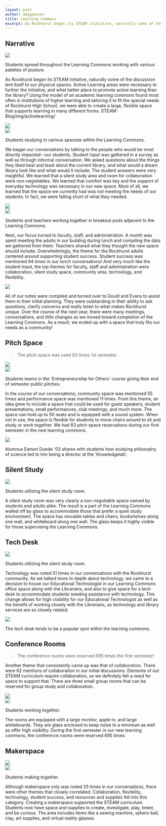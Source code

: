 ```yaml
---
layout: post
author: amygansner
title: Learning Commons
excerpt: As Rockhurst began its STEAM initiative, naturally some of the discussion lent itself to our physical spaces. Active Learning areas were necessary to further the initiative, and what better place to promote active learning than the library? Using the model of an academic learning commons found most often in institutions of higher learning and tailoring it to fit the special needs of Rockhurst High School, we were able to create a large, flexible space that supports learning in many different forms.
---
```


## Narrative

<div class="flex-wrapper">
  <div class="x1"><img src="{{ site.baseurl }}/img/activelearning/Learning Commons 5.jpg"></div>
</div>
<p class="caption">Students spread throughout the Learning Commons working with various palettes of posture.</p>

As Rockhurst began its STEAM initiative, naturally some of the discussion lent itself to our physical spaces. Active Learning areas were necessary to further the initiative, and what better place to promote active learning than the library? Using the model of an academic learning commons found most often in institutions of higher learning and tailoring it to fit the special needs of Rockhurst High School, we were able to create a large, flexible space that supports learning in many different forms.
STEAM-Blog/img/activelearning/
<div class="flex-wrapper">
  <div class="x1"><img src="{{ site.baseurl }}/img/activelearning/Learning Commons 1.jpg"></div>
  <div class="x1"><img src="{{ site.baseurl }}/img/activelearning/Learning Commons 3 (1).jpg"></div>
</div>
<p class="caption">Students studying in various spacese within the Learning Commons.</p>

We began our conversations by talking to the people who would be most directly impacted--our students. Student input was gathered in a survey as well as through informal conversation. We asked questions about the things they liked best and least about the current library, and what would a dream library look like and what would it include. The student answers were very insightful. We learned that a silent study area and room for collaboration were non-negotiables. We learned that comfort was key and the support of everyday technology was necessary in our new space. Most of all, we learned that the space we currently had was not meeting the needs of our students. In fact, we were falling short of what they needed.

<div class="flex-wrapper">
  <div class="x1"><img src="{{ site.baseurl }}/img/activelearning/Learning Commons 2.jpg"></div>
  <div class="x1"><img src="{{ site.baseurl }}/img/activelearning/Linscott Krezek Moore.jpg"></div>
</div>
<p class="caption">Students and teachers working together in breakout pods adjacent to the Learning Commons.</p>

Next, our focus turned to faculty, staff, and administration. A month was spent meeting the adults in our building during lunch and compiling the data we gathered from them. Teachers shared what they thought the new space should include. Overwhelmingly, the theme for the Rockhurst adults centered around supporting student success. Student success was mentioned 94 times in our lunch conversations! And very much like the student input, the top themes for faculty, staff and administration were collaboration, silent study space, community area, technology, and flexibility.

<div class="flex-wrapper">
  <div class="x1"><img src="{{ site.baseurl }}/img/activelearning/IMG_9511.JPG"></div>
</div>

All of our notes were compiled and turned over to Gould and Evans to assist them in their initial planning. They were outstanding in their ability to ask questions, clarify concerns and really listen to what makes Rockhurst unique. Over the course of the next year, there were many meetings, conversations, and little changes as we moved toward completion of the Learning Commons. As a result, we ended up with a space that truly fits our needs as a community!

## Pitch Space

<blockquote> The pitch space was used 83 times 1st semester. </blockquote>

<div class="flex-wrapper">
  <div class="x1"><img src="{{ site.baseurl }}/img/activelearning/unnamed.jpg"></div>
  <div class="x1"><img src="{{ site.baseurl }}/img/activelearning/Group 1.jpg"></div>
</div>
<p class="caption">Students teams in the 'Entrepreneurship for Others' course giving their end of semester public pitches.</p>

In the course of our conversations, community space was mentioned 55 times and performance space was mentioned 11 times. From this theme, an idea grew to include a space that could be used for guest speakers, student presentations, small performances, club meetings, and much more. The space can hold up to 50 seats and is equipped with a sound system. When not in use, the space is flexible for students to move chairs around to sit and study or work together. We had 83 pitch space reservations during our first semester in the new learning commons.

<div class="flex-wrapper">
  <div class="x1"><img src="{{ site.baseurl }}/img/activelearning/Eamon Duede (1).jpg"></div>
</div>
<p class="caption">Alumnus Eamon Duede '03 shares with students how studying philosophy of science led to him being a director at the 'Knowledgelab'.</p>

## Silent Study

<div class="flex-wrapper">
  <div class="x1"><img src="{{ site.baseurl }}/img/activelearning/Silent Study Room.JPG"></div>
</div>
<p class="caption">Students utilizing the silent study room.</p>

A silent study room was very clearly a non-negotiable space named by students and adults alike. The result is a part of the Learning Commons walled off by glass to accommodate those that prefer a quiet study environment. The space has movable tables and chairs, bookshelves along one wall, and whiteboard along one wall. The glass keeps it highly visible for those supervising the Learning Commons.


## Tech Desk

<div class="flex-wrapper">
  <div class="x1"><img src="{{ site.baseurl }}/img/activelearning/Tech Desk.jpg"></div>
</div>
<p class="caption">Students utilizing the silent study room.</p>

Technology was noted 51 times in our conversations with the Rockhurst community. As we talked more in-depth about technology, we came to a decision to house our Educational Technologist in our Learning Commons office space along with the Librarians, and also to give space for a tech desk to accommodate students needing assistance with technology. This change allows for high visibility for our Educational Technologist as well as the benefit of working closely with the Librarians, as technology and library services are so closely related. 

<div class="flex-wrapper">
  <div class="x1"><img src="{{ site.baseurl }}/img/activelearning/Tech Desk 1.JPG"></div>
</div>
<p class="caption">The tech desk tends to be a popular spot within the learning commons.</p>

## Conference Rooms

<blockquote> The conference rooms were reserved 695 times the first semester! </blockquote>

Another theme that consistently came up was that of collaboration. There were 62 mentions of collaboration in our initial discussions. Elements of our STEAM curriculum require collaboration, so we definitely felt a need for space to support that. There are three small group rooms that can be reserved for group study and collaboration. 

<div class="flex-wrapper">
  <div class="x1"><img src="{{ site.baseurl }}/img/activelearning/Conference Room 2.JPG"></div>
  <div class="x1"><img src="{{ site.baseurl }}/img/activelearning/Conference Room.JPG"></div>
</div>
<p class="caption">Students working together.</p>


The rooms are equipped with a large monitor, apple tv, and large whiteboards. They are glass enclosed to keep noise to a minimum as well as offer high visibility. During the first semester in our new learning commons, the conference rooms were reserved 695 times.


## Makerspace

<div class="flex-wrapper">
  <div class="x1"><img src="{{ site.baseurl }}/img/activelearning/Maker Space 1.JPG"></div>
  <div class="x1"><img src="{{ site.baseurl }}/img/activelearning/Maker Space 2.JPG"></div>
</div>
<p class="caption">Students making together.</p>

Although makerspace only was noted 25 times in our conversations, there were other themes that closely correlated. Collaboration, flexibility, technology, student success, and resources and supplies fell into this category. Creating a makerspace supported the STEAM curriculum. Students now have space and supplies to create, investigate, play, tinker, and be curious. The area includes items like a sewing machine, sphero ball, clay, art supplies, and virtual reality glasses. 
